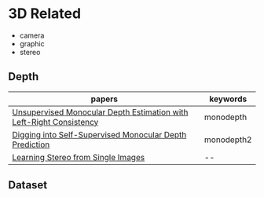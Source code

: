 # 3D Related
- camera
- graphic
- stereo

## Depth
papers | keywords
| --- | ---|
[Unsupervised Monocular Depth Estimation with Left-Right Consistency](https://arxiv.org/abs/1609.03677) | monodepth
[Digging into Self-Supervised Monocular Depth Prediction](https://arxiv.org/abs/1806.01260) | monodepth2
[Learning Stereo from Single Images](https://arxiv.org/pdf/2008.01484.pdf) | --



## Dataset
